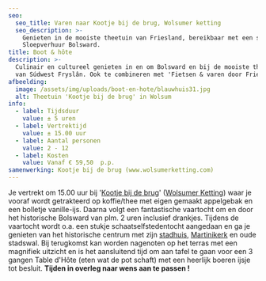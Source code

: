 ```yaml
---
seo:
  seo_title: Varen naar Kootje bij de brug, Wolsumer ketting
  seo_description: >-
    Genieten in de mooiste theetuin van Friesland, bereikbaar met een sloep van
    Sloepverhuur Bolsward.
title: Boot & hôte
description: >-
  Culinair en cultureel genieten in en om Bolsward en bij de mooiste theetuin
  van Súdwest Fryslân. Ook te combineren met 'Fietsen & varen door Friesland'.
afbeelding:
  image: /assets/img/uploads/boot-en-hote/blauwhuis31.jpg
  alt: Theetuin 'Kootje bij de brug' in Wolsum
info:
  - label: Tijdsduur
    value: ± 5 uren
  - label: Vertrektijd
    value: ± 15.00 uur
  - label: Aantal personen
    value: 2 - 12
  - label: Kosten
    value: Vanaf € 59,50  p.p.
samenwerking: Kootje bij de brug (www.wolsumerketting.com)
---
```


Je vertrekt om 15.00 uur bij '<a target="_blank" rel="noopener" href="http://www.wolsumerketting.com">Kootje bij de brug</a>' (<a target="_blank" rel="noopener" href="https://www.google.nl/maps/place/Wolsumerketting/@53.0399696,5.5413507,15z/data=!3m1!4b1!4m5!3m4!1s0x47c8eeda1b6345d3:0x2d562f325e8c3a58!8m2!3d53.0399704!4d5.5501055">Wolsumer Ketting</a>) waar je vooraf wordt getrakteerd op koffie/thee met eigen gemaakt appelgebak en een bolletje vanille-ijs. Daarna volgt een fantastische vaartocht om en door het historische Bolsward van plm. 2 uren inclusief drankjes. Tijdens de vaartocht wordt o.a. een stukje schaatselfstedentocht aangedaan en ga je genieten van het historische centrum met zijn <a target="_blank" rel="noopener" href="https://nl.wikipedia.org/wiki/Stadhuis_van_Bolsward">stadhuis</a>,&nbsp;<a target="_blank" rel="noopener" href="www.martinikerkbolsward.nl">Martinikerk</a> en oude stadswal. Bij terugkomst kan worden nagenoten op het terras met een magnifiek uitzicht en is het aansluitend tijd om aan tafel te gaan voor een 3 gangen Table d'H&ocirc;te (eten wat de pot schaft) met een heerlijk boeren ijsje tot besluit. **Tijden in overleg naar wens aan te passen \!**
